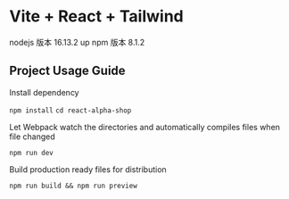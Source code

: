 # Vite + React + Tailwind

nodejs 版本 16.13.2 up
npm 版本 8.1.2
## Project Usage Guide
Install dependency

`npm install`
`cd react-alpha-shop`

Let Webpack watch the directories and automatically compiles files when file changed

`npm run dev`

Build production ready files for distribution

`npm run build && npm run preview`
